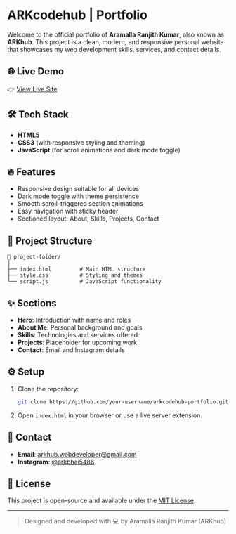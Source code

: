 # ARKcodehub | Portfolio

Welcome to the official portfolio of **Aramalla Ranjith Kumar**, also known as **ARKhub**. This project is a clean, modern, and responsive personal website that showcases my web development skills, services, and contact details.

## 🌐 Live Demo

👉 [View Live Site](https://arkcodehub.github.io/arkcodehub-portfolio/)

## 🛠️ Tech Stack

- **HTML5**
- **CSS3** (with responsive styling and theming)
- **JavaScript** (for scroll animations and dark mode toggle)

## 🔥 Features

- Responsive design suitable for all devices
- Dark mode toggle with theme persistence
- Smooth scroll-triggered section animations
- Easy navigation with sticky header
- Sectioned layout: About, Skills, Projects, Contact

## 📂 Project Structure

```
📁 project-folder/
│
├── index.html         # Main HTML structure
├── style.css          # Styling and themes
└── script.js          # JavaScript functionality
```

## ✨ Sections

- **Hero**: Introduction with name and roles
- **About Me**: Personal background and goals
- **Skills**: Technologies and services offered
- **Projects**: Placeholder for upcoming work
- **Contact**: Email and Instagram details

## ⚙️ Setup

1. Clone the repository:

   ```bash
   git clone https://github.com/your-username/arkcodehub-portfolio.git
   ```

2. Open `index.html` in your browser or use a live server extension.

## 📧 Contact

- **Email**: arkhub.webdeveloper@gmail.com  
- **Instagram**: [@arkbhai5486](https://instagram.com/arkbhai5486)

## 📝 License

This project is open-source and available under the [MIT License](LICENSE).

---

> Designed and developed with 💻 by Aramalla Ranjith Kumar (ARKhub)
